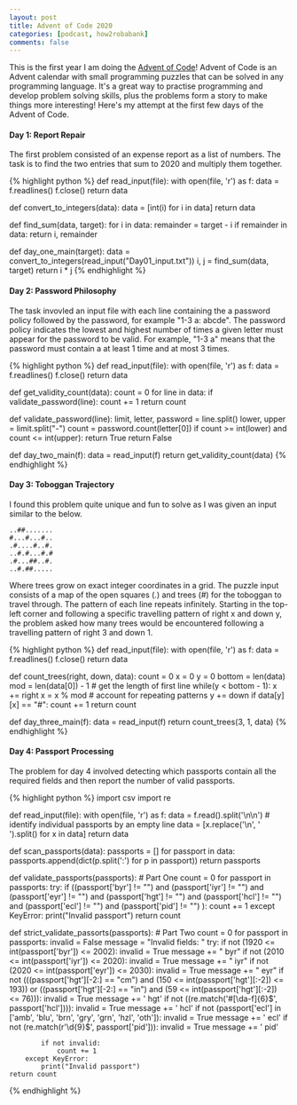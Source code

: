 ```yaml
---
layout: post
title: Advent of Code 2020
categories: [podcast, how2robabank]
comments: false
---
```

This is the first year I am doing the [Advent of Code](https://adventofcode.com/2020)! Advent of Code is an Advent calendar with small programming puzzles that can be solved in any programming language. It's a great way to practise programming and develop problem solving skills, plus the problems form a story to make things more interesting! Here's my attempt at the first few days of the Advent of Code.

#### Day 1: Report Repair
The first problem consisted of an expense report as a list of numbers. The task is to find the two entries that sum to 2020 and multiply them together.

{% highlight python %}
def read_input(file):
    with open(file, 'r') as f:
        data = f.readlines()
    f.close()
    return data

def convert_to_integers(data):
    data = [int(i) for i in data]
    return data

def find_sum(data, target):
    for i in data:
        remainder = target - i
        if remainder in data:
            return i, remainder
        
def day_one_main(target):
    data = convert_to_integers(read_input("Day01_input.txt"))
    i, j = find_sum(data, target)
    return i * j
{% endhighlight %}

<!--more-->

#### Day 2: Password Philosophy
The task invovled an input file with each line containing the a password policy followed by the password, for example "1-3 a: abcde". The password policy indicates the lowest and highest number of times a given letter must appear for the password to be valid. For example, "1-3 a" means that the password must contain a at least 1 time and at most 3 times.

{% highlight python %}
def read_input(file):
    with open(file, 'r') as f:
        data = f.readlines()
    f.close()
    return data

def get_validity_count(data):
    count = 0
    for line in data:
        if validate_password(line):
            count += 1
    return count

def validate_password(line):
    limit, letter, password = line.split()
    lower, upper = limit.split("-")
    count = password.count(letter[0])
    if count >= int(lower) and count <= int(upper):
        return True
    return False

def day_two_main(f):
    data = read_input(f)
    return get_validity_count(data)
{% endhighlight %}

#### Day 3: Toboggan Trajectory
I found this problem quite unique and fun to solve as I was given an input similar to the below.

    ..##.......
    #...#...#..
    .#....#..#.
    ..#.#...#.#
    .#...##..#.
    ..#.##.....

Where trees grow on exact integer coordinates in a grid. The puzzle input consists of a map of the open squares (.) and trees (#) for the toboggan to travel through. The pattern of each line repeats infinitely. Starting in the top-left corner and following a specific travelling pattern of right x and down y, the problem asked how many trees would be encountered following a travelling pattern of right 3 and down 1.

{% highlight python %}
def read_input(file):
    with open(file, 'r') as f:
        data = f.readlines()
    f.close()
    return data

def count_trees(right, down, data):
    count = 0
    x = 0
    y = 0
    bottom = len(data)
    mod = len(data[0]) - 1 # get the length of first line
    while(y < bottom - 1):
        x += right
        x = x % mod # account for repeating patterns
        y += down
        if data[y][x] == "#":
            count += 1
    return count

def day_three_main(f):
    data = read_input(f)
    return count_trees(3, 1, data)
{% endhighlight %}

#### Day 4: Passport Processing
The problem for day 4 involved detecting which passports contain all the required fields and then report the number of valid passports.

{% highlight python %}
import csv
import re

def read_input(file):
    with open(file, 'r') as f:
        data = f.read().split('\n\n') # identify individual passports by an empty line
        data = [x.replace('\n', ' ').split() for x in data]
    return data

def scan_passports(data):
    passports = []
    for passport in data:
        passports.append(dict(p.split(':') for p in passport))
    return passports
        
def validate_passports(passports): # Part One
    count = 0
    for passport in passports:
        try:
            if ((passport['byr'] != "") and 
                (passport['iyr'] != "") and 
                (passport['eyr'] != "") and
                (passport['hgt'] != "") and
                (passport['hcl'] != "") and
                (passport['ecl'] != "") and
                (passport['pid'] != "") ):
                count += 1
        except KeyError:
            print("Invalid passport")
    return count

def strict_validate_passorts(passports): # Part Two
    count = 0
    for passport in passports:
        invalid = False
        message = "Invalid fields: "
        try:
            if not (1920 <= int(passport['byr']) <= 2002):
                invalid = True
                message += " byr"
            if not (2010 <= int(passport['iyr']) <= 2020):
                invalid = True
                message += " iyr"
            if not (2020 <= int(passport['eyr']) <= 2030):
                invalid = True
                message += " eyr"
            if not (((passport['hgt'][-2:] == "cm") and (150 <= int(passport['hgt'][:-2]) <= 193)) or 
                   ((passport['hgt'][-2:] == "in") and  (59 <= int(passport['hgt'][:-2]) <= 76))):
                invalid = True
                message += ' hgt'
            if not ((re.match('#[\da-f]{6}$', passport['hcl']))):
                invalid = True
                message += ' hcl'
            if not (passport['ecl'] in ['amb', 'blu', 'brn', 'gry', 'grn', 'hzl', 'oth']):
                invalid = True
                message += ' ecl'
            if not (re.match(r'\d{9}$', passport['pid'])):
                invalid = True
                message += ' pid'
                
            if not invalid:
                count += 1
        except KeyError:
            print("Invalid passport")
    return count
{% endhighlight %}

<!-- #### Day 5: Binary Boarding
This problem described a scenario where an airline uses binary space partitioning to seat people. For example, a seat might be specified as FBFBBFFRLR, where F means "front", B means "back", L means "left", and R means "right". The first 7 characters are either F or B and specify one of the 128 rows on the plane. Each letter tells you which half of a region the given seat is in. The last 3 characters are either L or R and similarly define which half of a region the seat is in. The seat ID is then defined as row * 8 + column.

The problem gave an input file containing a list of boarding passes. Part one asked to find the highest seat ID on a boarding pass. Part two of the problem asked to find the ID of the missing seat.

{% highlight python %}

{% endhighlight %} -->